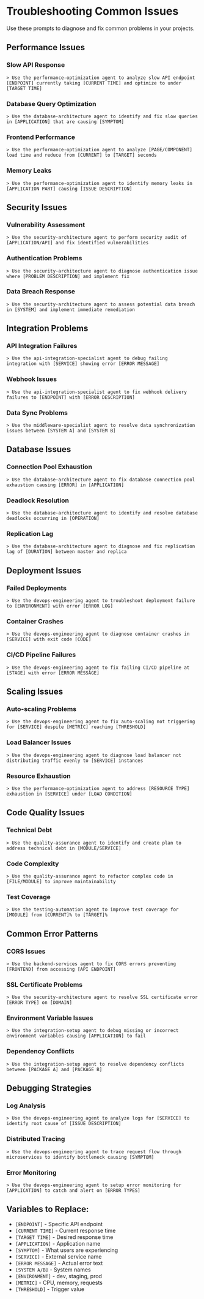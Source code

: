 # Troubleshooting Common Issues

Use these prompts to diagnose and fix common problems in your projects.

## Performance Issues

### Slow API Response
```
> Use the performance-optimization agent to analyze slow API endpoint [ENDPOINT] currently taking [CURRENT TIME] and optimize to under [TARGET TIME]
```

### Database Query Optimization
```
> Use the database-architecture agent to identify and fix slow queries in [APPLICATION] that are causing [SYMPTOM]
```

### Frontend Performance
```
> Use the performance-optimization agent to analyze [PAGE/COMPONENT] load time and reduce from [CURRENT] to [TARGET] seconds
```

### Memory Leaks
```
> Use the performance-optimization agent to identify memory leaks in [APPLICATION PART] causing [ISSUE DESCRIPTION]
```

## Security Issues

### Vulnerability Assessment
```
> Use the security-architecture agent to perform security audit of [APPLICATION/API] and fix identified vulnerabilities
```

### Authentication Problems
```
> Use the security-architecture agent to diagnose authentication issue where [PROBLEM DESCRIPTION] and implement fix
```

### Data Breach Response
```
> Use the security-architecture agent to assess potential data breach in [SYSTEM] and implement immediate remediation
```

## Integration Problems

### API Integration Failures
```
> Use the api-integration-specialist agent to debug failing integration with [SERVICE] showing error [ERROR MESSAGE]
```

### Webhook Issues
```
> Use the api-integration-specialist agent to fix webhook delivery failures to [ENDPOINT] with [ERROR DESCRIPTION]
```

### Data Sync Problems
```
> Use the middleware-specialist agent to resolve data synchronization issues between [SYSTEM A] and [SYSTEM B]
```

## Database Issues

### Connection Pool Exhaustion
```
> Use the database-architecture agent to fix database connection pool exhaustion causing [ERROR] in [APPLICATION]
```

### Deadlock Resolution
```
> Use the database-architecture agent to identify and resolve database deadlocks occurring in [OPERATION]
```

### Replication Lag
```
> Use the database-architecture agent to diagnose and fix replication lag of [DURATION] between master and replica
```

## Deployment Issues

### Failed Deployments
```
> Use the devops-engineering agent to troubleshoot deployment failure to [ENVIRONMENT] with error [ERROR LOG]
```

### Container Crashes
```
> Use the devops-engineering agent to diagnose container crashes in [SERVICE] with exit code [CODE]
```

### CI/CD Pipeline Failures
```
> Use the devops-engineering agent to fix failing CI/CD pipeline at [STAGE] with error [ERROR MESSAGE]
```

## Scaling Issues

### Auto-scaling Problems
```
> Use the devops-engineering agent to fix auto-scaling not triggering for [SERVICE] despite [METRIC] reaching [THRESHOLD]
```

### Load Balancer Issues
```
> Use the devops-engineering agent to diagnose load balancer not distributing traffic evenly to [SERVICE] instances
```

### Resource Exhaustion
```
> Use the performance-optimization agent to address [RESOURCE TYPE] exhaustion in [SERVICE] under [LOAD CONDITION]
```

## Code Quality Issues

### Technical Debt
```
> Use the quality-assurance agent to identify and create plan to address technical debt in [MODULE/SERVICE]
```

### Code Complexity
```
> Use the quality-assurance agent to refactor complex code in [FILE/MODULE] to improve maintainability
```

### Test Coverage
```
> Use the testing-automation agent to improve test coverage for [MODULE] from [CURRENT]% to [TARGET]%
```

## Common Error Patterns

### CORS Issues
```
> Use the backend-services agent to fix CORS errors preventing [FRONTEND] from accessing [API ENDPOINT]
```

### SSL Certificate Problems
```
> Use the security-architecture agent to resolve SSL certificate error [ERROR TYPE] on [DOMAIN]
```

### Environment Variable Issues
```
> Use the integration-setup agent to debug missing or incorrect environment variables causing [APPLICATION] to fail
```

### Dependency Conflicts
```
> Use the integration-setup agent to resolve dependency conflicts between [PACKAGE A] and [PACKAGE B]
```

## Debugging Strategies

### Log Analysis
```
> Use the devops-engineering agent to analyze logs for [SERVICE] to identify root cause of [ISSUE DESCRIPTION]
```

### Distributed Tracing
```
> Use the devops-engineering agent to trace request flow through microservices to identify bottleneck causing [SYMPTOM]
```

### Error Monitoring
```
> Use the devops-engineering agent to setup error monitoring for [APPLICATION] to catch and alert on [ERROR TYPES]
```

## Variables to Replace:
- `[ENDPOINT]` - Specific API endpoint
- `[CURRENT TIME]` - Current response time
- `[TARGET TIME]` - Desired response time
- `[APPLICATION]` - Application name
- `[SYMPTOM]` - What users are experiencing
- `[SERVICE]` - External service name
- `[ERROR MESSAGE]` - Actual error text
- `[SYSTEM A/B]` - System names
- `[ENVIRONMENT]` - dev, staging, prod
- `[METRIC]` - CPU, memory, requests
- `[THRESHOLD]` - Trigger value